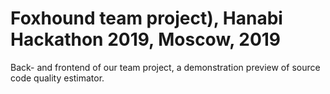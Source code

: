 # Foxhound team project), Hanabi Hackathon 2019, Moscow, 2019

Back- and frontend of our team project, a demonstration preview of source code quality estimator.

